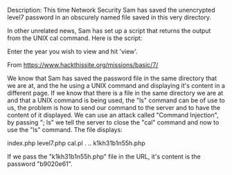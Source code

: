 Description:
This time Network Security Sam has saved the unencrypted level7 password in an obscurely named file saved in this very directory.

In other unrelated news, Sam has set up a script that returns the output from the UNIX cal command. Here is the script:

Enter the year you wish to view and hit 'view'.

From <https://www.hackthissite.org/missions/basic/7/> 

We know that Sam has saved the password file in the same directory that  we are at, and the he using a UNIX command and displaying it's content in a different page. If we know that there is a file in the same directory we are at and that a UNIX command is being used, the "ls" command can be of use to us, the problem is how to send our command to the server and to have the content of it displayed.
We can use an attack called "Command Injection", by passing "; ls" we tell the server to close the "cal" command and now to use the "ls" command. The file displays: 

index.php
level7.php
cal.pl
.
..
k1kh31b1n55h.php

If we pass the "k1kh31b1n55h.php" file in the URL, it's content is the password "b9020e61".